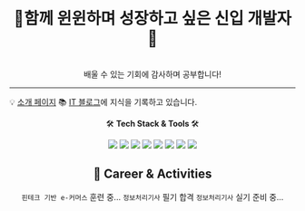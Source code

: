 <h1 align="center">🌄함께 윈윈하며 성장하고 싶은 신입 개발자🌄</h1><br>

<div align="center">
배울 수 있는 기회에 감사하며 공부합니다!<br><hr>
</div>

💡 [소개 페이지](https://realdeveloper.pro/630ae63f37bb30b80da8abc0) 
📚 [IT 블로그](https://kijuk.tistory.com/)에 지식을 기록하고 있습니다.

<div align="center">
<p class="has-line-data" data-line-start="7" data-line-end="8">🛠️ <strong>Tech Stack & Tools </strong> 🛠️</p>   
<img src="https://img.shields.io/badge/JAVA-007396?style=flat-square&logo=JAVA&logoColor=white"/>  
<img src="https://img.shields.io/badge/JavaScript-F7DF1E?style=flat-square&logo=JavaScript&logoColor=white"/>
<img src="https://img.shields.io/badge/jQuery-0769AD?style=flat-square&logo=jQuery&logoColor=white"/>
<img src="https://img.shields.io/badge/Spring-6DB33F?style=flat-square&logo=Spring&logoColor=white"/>  
<img src="https://img.shields.io/badge/MySQL-4479A1?style=flat-square&logo=MySQL&logoColor=white"/> 
<img src="https://img.shields.io/badge/HTML5-E34F26?style=flat-square&logo=HTML5&logoColor=white"/>  
<img src="https://img.shields.io/badge/CSS3-1572B6?style=flat-square&logo=CSS3&logoColor=white"/> 
<img src="https://img.shields.io/badge/GitHub-181717?style=flat-square&logo=GitHub&logoColor=white"/> 

<h2>🦔 Career & Activities </h2>

 `핀테크 기반 e-커머스` 훈련 중...
 `정보처리기사` 필기 합격
 `정보처리기사` 실기 준비 중...
